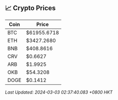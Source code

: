 ## 📈 Crypto Prices

| Coin | Price |
| ---- | ----- |
| BTC | $61955.6718 |
| ETH | $3427.2680 |
| BNB | $408.8616 |
| CRV | $0.6627 |
| ARB | $1.9925 |
| OKB | $54.3208 |
| DOGE | $0.1412 |

_Last Updated: 2024-03-03 02:37:40.083 +0800 HKT_